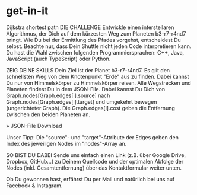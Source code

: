 # get-in-it
Dijkstra shortest path
DIE CHALLENGE
Entwickle einen interstellaren Algorithmus, der Dich auf dem kürzesten Weg zum Planeten b3-r7-r4nd7 bringt. Wie Du bei der Ermittlung des Pfades vorgehst, entscheidest Du selbst. Beachte nur, dass Dein Shuttle nicht jeden Code interpretieren kann. Du hast die Wahl zwischen folgenden Programmiersprachen: C++, Java, JavaScript (auch TypeScript) oder Python.

ZEIG DEINE SKILLS
Dein Ziel ist der Planet b3-r7-r4nd7. Es gilt den schnellsten Weg von dem Knotenpunkt "Erde" aus zu finden. Dabei kannst Du nur von Himmelskörper zu Himmelskörper reisen. Alle Wegstrecken und Planeten findest Du in dem JSON-File. Dabei kannst Du Dich von Graph.nodes[Graph.edges[i].source] nach Graph.nodes[Graph.edges[i].target] und umgekehrt bewegen (ungerichteter Graph). Die Graph.edges[i].cost geben die Entfernung zwischen den beiden Planeten an.

» JSON-File Download

Unser Tipp: Die "source"- und "target"-Attribute der Edges geben den Index des jeweiligen Nodes im "nodes"-Array an.

SO BIST DU DABEI
Sende uns einfach einen Link (z.B. über Google Drive, Dropbox, GitHub…) zu Deinem Quellcode und der optimalen Abfolge der Nodes (inkl. Gesamtentfernung) über das Kontaktformular weiter unten.

Ob Du gewonnen hast, erfährst Du per Mail und natürlich bei uns auf Facebook & Instagram.

